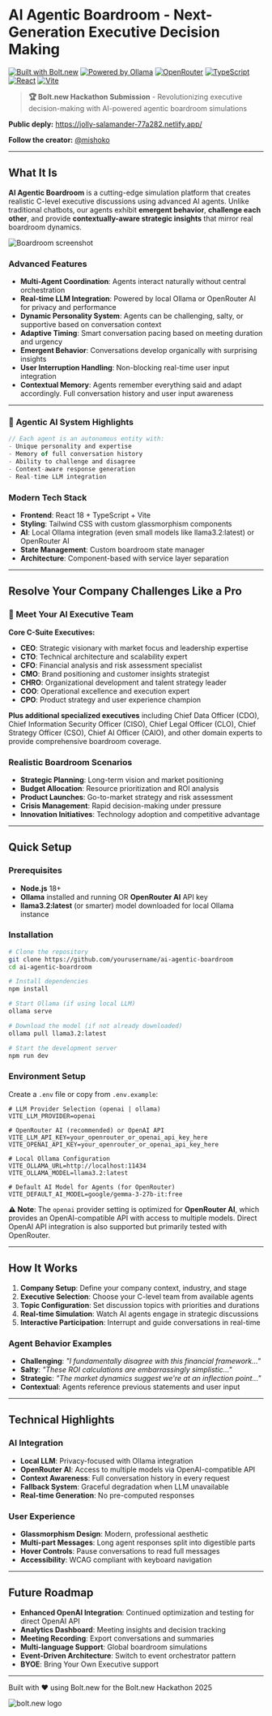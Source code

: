 # AI Agentic Boardroom - Next-Generation Executive Decision Making

[![Built with Bolt.new](https://img.shields.io/badge/Built%20with-Bolt.new-FF6B6B?style=for-the-badge&logo=bolt&logoColor=white)](https://bolt.new)
[![Powered by Ollama](https://img.shields.io/badge/Powered%20by-Ollama-4A90E2?style=for-the-badge&logo=llama&logoColor=white)](https://ollama.ai)
[![OpenRouter](https://img.shields.io/badge/and-OpenRouter-4A90E2?style=for-the-badge&logo=openrouter&logoColor=white)](https://openrouter.ai)
[![TypeScript](https://img.shields.io/badge/TypeScript-007ACC?style=for-the-badge&logo=typescript&logoColor=white)](https://www.typescriptlang.org/)
[![React](https://img.shields.io/badge/React-20232A?style=for-the-badge&logo=react&logoColor=61DAFB)](https://reactjs.org/)
[![Vite](https://img.shields.io/badge/Vite-646CFF?style=for-the-badge&logo=vite&logoColor=white)](https://vitejs.dev/)

> **🏆 Bolt.new Hackathon Submission** - Revolutionizing executive decision-making with AI-powered agentic boardroom simulations


**Public deply:** https://jolly-salamander-77a282.netlify.app/


**Follow the creator:** [@mishoko](https://x.com/0xmishoko)

---

## What It Is

**AI Agentic Boardroom** is a cutting-edge simulation platform that creates realistic C-level executive discussions using advanced AI agents. Unlike traditional chatbots, our agents exhibit **emergent behavior**, **challenge each other**, and provide **contextually-aware strategic insights** that mirror real boardroom dynamics.

![Boardroom screenshot](/public/assets/br_sch1.png)


### Advanced Features

- **Multi-Agent Coordination**: Agents interact naturally without central orchestration
- **Real-time LLM Integration**: Powered by local Ollama or OpenRouter AI for privacy and performance
- **Dynamic Personality System**: Agents can be challenging, salty, or supportive based on conversation context
- **Adaptive Timing**: Smart conversation pacing based on meeting duration and urgency
- **Emergent Behavior**: Conversations develop organically with surprising insights
- **User Interruption Handling**: Non-blocking real-time user input integration
- **Contextual Memory**: Agents remember everything said and adapt accordingly. Full conversation history and user input awareness

---

### 🤖 Agentic AI System Highlights

```typescript
// Each agent is an autonomous entity with:
- Unique personality and expertise
- Memory of full conversation history
- Ability to challenge and disagree
- Context-aware response generation
- Real-time LLM integration
```

### Modern Tech Stack

- **Frontend**: React 18 + TypeScript + Vite
- **Styling**: Tailwind CSS with custom glassmorphism components
- **AI**: Local Ollama integration (even small models like llama3.2:latest) or OpenRouter AI
- **State Management**: Custom boardroom state manager
- **Architecture**: Component-based with service layer separation

---

## Resolve Your Company Challenges Like a Pro

### 👥 Meet Your AI Executive Team

**Core C-Suite Executives:**
- **CEO**: Strategic visionary with market focus and leadership expertise
- **CTO**: Technical architecture and scalability expert
- **CFO**: Financial analysis and risk assessment specialist
- **CMO**: Brand positioning and customer insights strategist
- **CHRO**: Organizational development and talent strategy leader
- **COO**: Operational excellence and execution expert
- **CPO**: Product strategy and user experience champion

**Plus additional specialized executives** including Chief Data Officer (CDO), Chief Information Security Officer (CISO), Chief Legal Officer (CLO), Chief Strategy Officer (CSO), Chief AI Officer (CAIO), and other domain experts to provide comprehensive boardroom coverage.

### Realistic Boardroom Scenarios

- **Strategic Planning**: Long-term vision and market positioning
- **Budget Allocation**: Resource prioritization and ROI analysis
- **Product Launches**: Go-to-market strategy and risk assessment
- **Crisis Management**: Rapid decision-making under pressure
- **Innovation Initiatives**: Technology adoption and competitive advantage

---

## Quick Setup

### Prerequisites

- **Node.js** 18+
- **Ollama** installed and running OR **OpenRouter AI** API key
- **llama3.2:latest** (or smarter) model downloaded for local Ollama instance

### Installation

```bash
# Clone the repository
git clone https://github.com/yourusername/ai-agentic-boardroom
cd ai-agentic-boardroom

# Install dependencies
npm install

# Start Ollama (if using local LLM)
ollama serve

# Download the model (if not already downloaded)
ollama pull llama3.2:latest

# Start the development server
npm run dev
```

### Environment Setup

Create a `.env` file or copy from `.env.example`:

```env
# LLM Provider Selection (openai | ollama)
VITE_LLM_PROVIDER=openai

# OpenRouter AI (recommended) or OpenAI API
VITE_LLM_API_KEY=your_openrouter_or_openai_api_key_here
VITE_OPENAI_API_KEY=your_openrouter_or_openai_api_key_here

# Local Ollama Configuration
VITE_OLLAMA_URL=http://localhost:11434
VITE_OLLAMA_MODEL=llama3.2:latest

# Default AI Model for Agents (for OpenRouter)
VITE_DEFAULT_AI_MODEL=google/gemma-3-27b-it:free
```

**⚠️ Note**: The `openai` provider setting is optimized for **OpenRouter AI**, which provides an OpenAI-compatible API with access to multiple models. Direct OpenAI API integration is also supported but primarily tested with OpenRouter.

---

## How It Works

1. **Company Setup**: Define your company context, industry, and stage
2. **Executive Selection**: Choose your C-level team from available agents
3. **Topic Configuration**: Set discussion topics with priorities and durations
4. **Real-time Simulation**: Watch AI agents engage in strategic discussions
5. **Interactive Participation**: Interrupt and guide conversations in real-time

### Agent Behavior Examples

- **Challenging**: _"I fundamentally disagree with this financial framework..."_
- **Salty**: _"These ROI calculations are embarrassingly simplistic..."_
- **Strategic**: _"The market dynamics suggest we're at an inflection point..."_
- **Contextual**: Agents reference previous statements and user input

---

## Technical Highlights

### AI Integration

- **Local LLM**: Privacy-focused with Ollama integration
- **OpenRouter AI**: Access to multiple models via OpenAI-compatible API
- **Context Awareness**: Full conversation history in every request
- **Fallback System**: Graceful degradation when LLM unavailable
- **Real-time Generation**: No pre-computed responses

### User Experience

- **Glassmorphism Design**: Modern, professional aesthetic
- **Multi-part Messages**: Long agent responses split into digestible parts
- **Hover Controls**: Pause conversations to read full messages
- **Accessibility**: WCAG compliant with keyboard navigation

---

## Future Roadmap

- **Enhanced OpenAI Integration**: Continued optimization and testing for direct OpenAI API
- **Analytics Dashboard**: Meeting insights and decision tracking
- **Meeting Recording**: Export conversations and summaries
- **Multi-language Support**: Global boardroom simulations
- **Event-Driven Architecture**: Switch to event orchestrator pattern
- **BYOE**: Bring Your Own Executive support

---


Built with ❤️ using Bolt.new for the Bolt.new Hackathon 2025

![bolt.new logo](/public/assets/white_circle_360x360.png)